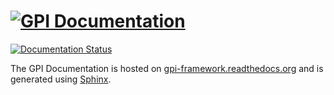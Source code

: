 [![GPI Documentation](http://gpilab.com/images/documentation_b.jpg)](http://gpi-framework.readthedocs.org)
==========================================================================================================

[![Documentation Status](http://readthedocs.org/projects/gpi-framework/badge/?version=develop)](http://gpi-framework.readthedocs.org/en/develop/?badge=develop)

The GPI Documentation is hosted on
[gpi-framework.readthedocs.org](http://gpi-framework.readthedocs.org) and is
generated using [Sphinx](http://www.sphinx-doc.org/en/stable/).
